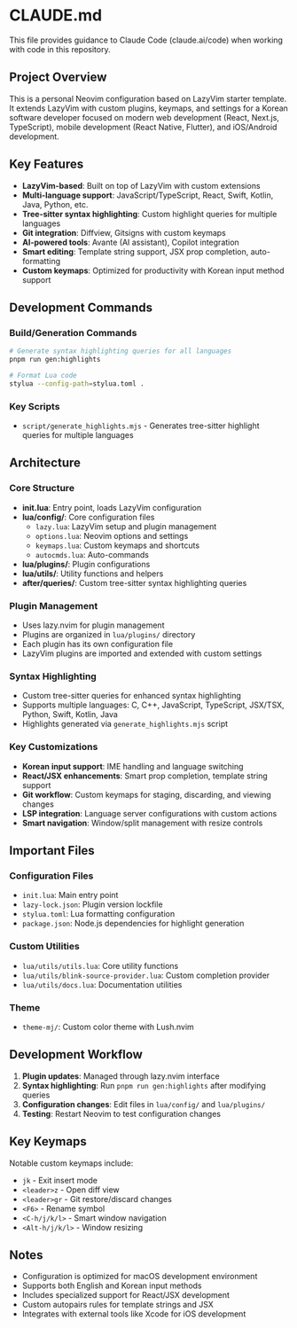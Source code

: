 # CLAUDE.md

This file provides guidance to Claude Code (claude.ai/code) when working with code in this repository.

## Project Overview

This is a personal Neovim configuration based on LazyVim starter template. It extends LazyVim with custom plugins, keymaps, and settings for a Korean software developer focused on modern web development (React, Next.js, TypeScript), mobile development (React Native, Flutter), and iOS/Android development.

## Key Features

- **LazyVim-based**: Built on top of LazyVim with custom extensions
- **Multi-language support**: JavaScript/TypeScript, React, Swift, Kotlin, Java, Python, etc.
- **Tree-sitter syntax highlighting**: Custom highlight queries for multiple languages
- **Git integration**: Diffview, Gitsigns with custom keymaps
- **AI-powered tools**: Avante (AI assistant), Copilot integration
- **Smart editing**: Template string support, JSX prop completion, auto-formatting
- **Custom keymaps**: Optimized for productivity with Korean input method support

## Development Commands

### Build/Generation Commands
```bash
# Generate syntax highlighting queries for all languages
pnpm run gen:highlights

# Format Lua code
stylua --config-path=stylua.toml .
```

### Key Scripts
- `script/generate_highlights.mjs` - Generates tree-sitter highlight queries for multiple languages

## Architecture

### Core Structure
- **init.lua**: Entry point, loads LazyVim configuration
- **lua/config/**: Core configuration files
  - `lazy.lua`: LazyVim setup and plugin management
  - `options.lua`: Neovim options and settings
  - `keymaps.lua`: Custom keymaps and shortcuts
  - `autocmds.lua`: Auto-commands
- **lua/plugins/**: Plugin configurations
- **lua/utils/**: Utility functions and helpers
- **after/queries/**: Custom tree-sitter syntax highlighting queries

### Plugin Management
- Uses lazy.nvim for plugin management
- Plugins are organized in `lua/plugins/` directory
- Each plugin has its own configuration file
- LazyVim plugins are imported and extended with custom settings

### Syntax Highlighting
- Custom tree-sitter queries for enhanced syntax highlighting
- Supports multiple languages: C, C++, JavaScript, TypeScript, JSX/TSX, Python, Swift, Kotlin, Java
- Highlights generated via `generate_highlights.mjs` script

### Key Customizations
- **Korean input support**: IME handling and language switching
- **React/JSX enhancements**: Smart prop completion, template string support
- **Git workflow**: Custom keymaps for staging, discarding, and viewing changes
- **LSP integration**: Language server configurations with custom actions
- **Smart navigation**: Window/split management with resize controls

## Important Files

### Configuration Files
- `init.lua`: Main entry point
- `lazy-lock.json`: Plugin version lockfile
- `stylua.toml`: Lua formatting configuration
- `package.json`: Node.js dependencies for highlight generation

### Custom Utilities
- `lua/utils/utils.lua`: Core utility functions
- `lua/utils/blink-source-provider.lua`: Custom completion provider
- `lua/utils/docs.lua`: Documentation utilities

### Theme
- `theme-mj/`: Custom color theme with Lush.nvim

## Development Workflow

1. **Plugin updates**: Managed through lazy.nvim interface
2. **Syntax highlighting**: Run `pnpm run gen:highlights` after modifying queries
3. **Configuration changes**: Edit files in `lua/config/` and `lua/plugins/`
4. **Testing**: Restart Neovim to test configuration changes

## Key Keymaps

Notable custom keymaps include:
- `jk` - Exit insert mode
- `<leader>z` - Open diff view
- `<leader>gr` - Git restore/discard changes
- `<F6>` - Rename symbol
- `<C-h/j/k/l>` - Smart window navigation
- `<Alt-h/j/k/l>` - Window resizing

## Notes

- Configuration is optimized for macOS development environment
- Supports both English and Korean input methods
- Includes specialized support for React/JSX development
- Custom autopairs rules for template strings and JSX
- Integrates with external tools like Xcode for iOS development